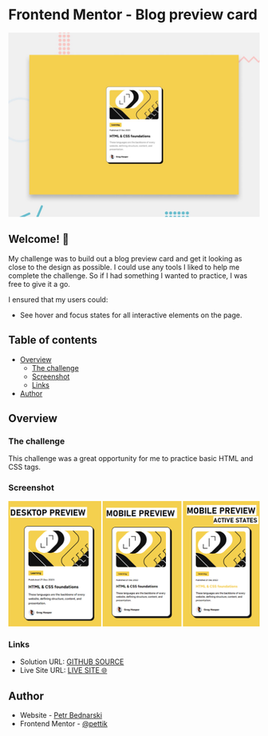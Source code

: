 # Frontend Mentor - Blog preview card

![Design preview for the Blog preview card coding challenge](./design/desktop-preview.jpg)

## Welcome! 👋

My challenge was to build out a blog preview card and get it looking as close to the design as possible. I could use any tools I liked to help me complete the challenge. So if I had something I wanted to practice, I was free to give it a go.

I ensured that my users could: 
- See hover and focus states for all interactive elements on the page.



## Table of contents

- [Overview](#overview)
  - [The challenge](#the-challenge)
  - [Screenshot](#screenshot)
  - [Links](#links)
- [Author](#author)

## Overview

### The challenge

This challenge was a great opportunity for me to practice basic HTML and CSS tags.

### Screenshot

<img src="design/site-preview.JPG" alt="This is my solution of this challenge">


### Links

- Solution URL: [GITHUB SOURCE](https://github.com/pettik/FrontendMentor--blog-preview-card)
- Live Site URL: [LIVE SITE 🌐](https://pettik-blog-preview-card.netlify.app/)

## Author

- Website - [Petr Bednarski](https://github.com/pettik)
- Frontend Mentor - [@pettik](https://www.frontendmentor.io/profile/pettik)
